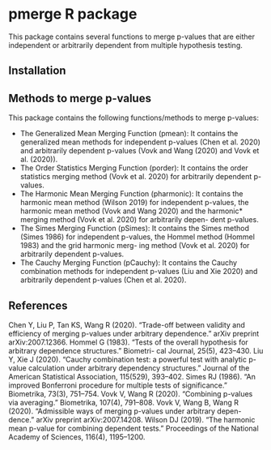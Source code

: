 # pmerge R package

This package contains several functions to merge p-values that are either independent or arbitrarily dependent from multiple hypothesis testing.

## Installation

## Methods to merge p-values
This package contains the following functions/methods to merge p-values:
* The Generalized Mean Merging Function (pmean): It contains the generalized mean methods for independent p-values (Chen et al. 2020) and arbitrarily dependent p-values (Vovk and Wang (2020) and Vovk et al. (2020)).
* The Order Statistics Merging Function (porder): It contains the order statistics merging method (Vovk et al. 2020) for arbitrarily dependent p-values.
* The Harmonic Mean Merging Function (pharmonic): It contains the harmonic mean method (Wilson 2019) for independent p-values, the harmonic mean method (Vovk and Wang 2020) and the harmonic* merging method (Vovk et al. 2020) for arbitrarily depen- dent p-values.
* The Simes Merging Function (pSimes): It contains the Simes method (Simes 1986) for independent p-values, the Hommel method (Hommel 1983) and the grid harmonic merg- ing method (Vovk et al. 2020) for arbitrarily dependent p-values.
* The Cauchy Merging Function (pCauchy): It contains the Cauchy combination methods for independent p-values (Liu and Xie 2020) and arbitrarily dependent p-values (Chen et al. 2020).
## References
Chen Y, Liu P, Tan KS, Wang R (2020). “Trade-off between validity and efficiency of merging p-values under arbitrary dependence.” arXiv preprint arXiv:2007.12366.
Hommel G (1983). “Tests of the overall hypothesis for arbitrary dependence structures.” Biometri- cal Journal, 25(5), 423–430.
Liu Y, Xie J (2020). “Cauchy combination test: a powerful test with analytic p-value calculation under arbitrary dependency structures.” Journal of the American Statistical Association, 115(529), 393–402.
Simes RJ (1986). “An improved Bonferroni procedure for multiple tests of significance.” Biometrika, 73(3), 751–754.
Vovk V, Wang R (2020). “Combining p-values via averaging.” Biometrika, 107(4), 791–808.
Vovk V, Wang B, Wang R (2020). “Admissible ways of merging p-values under arbitrary depen-
dence.” arXiv preprint arXiv:2007.14208.
Wilson DJ (2019). “The harmonic mean p-value for combining dependent tests.” Proceedings of the National Academy of Sciences, 116(4), 1195–1200.
